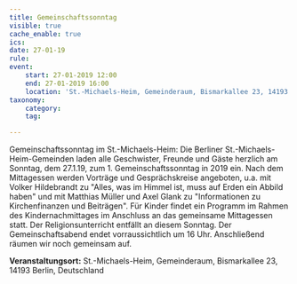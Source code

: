 ```yaml
---
title: Gemeinschaftssonntag
visible: true
cache_enable: true
ics: 
date: 27-01-19
rule: 
event:
	start: 27-01-2019 12:00
	end: 27-01-2019 16:00
	location: 'St.-Michaels-Heim, Gemeinderaum, Bismarkallee 23, 14193 Berlin, Deutschland'
taxonomy:
	category: 
	tag: 

---
```

Gemeinschaftssonntag im St.-Michaels-Heim:
Die Berliner St.-Michaels-Heim-Gemeinden laden alle Geschwister, Freunde und Gäste herzlich am Sonntag, dem 27.1.19, zum 1. Gemeinschaftssonntag in 2019 ein. Nach dem Mittagessen werden Vorträge und Gesprächskreise angeboten, u.a. mit Volker Hildebrandt zu "Alles, was im Himmel ist, muss auf Erden ein Abbild haben" und mit Matthias Müller und Axel Glank zu "Informationen zu Kirchenfinanzen und Beiträgen". Für Kinder findet ein Programm im Rahmen des Kindernachmittages im Anschluss an das gemeinsame Mittagessen statt. Der Religionsunterricht entfällt an diesem Sonntag. Der Gemeinschaftsabend endet vorraussichtlich um 16 Uhr. Anschließend räumen wir noch gemeinsam auf.


**Veranstaltungsort:** St.-Michaels-Heim,
Gemeinderaum,
Bismarkallee 23,
14193 Berlin,
Deutschland

